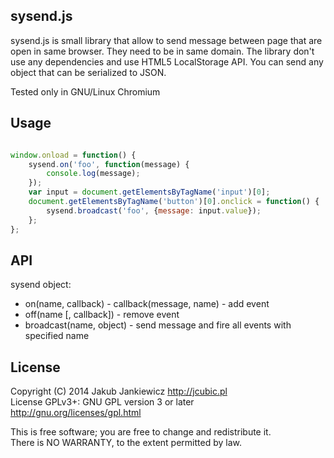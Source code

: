 ## sysend.js

sysend.js is small library that allow to send message between page that are
open in same browser. They need to be in same domain. The library don't use
any dependencies and use HTML5 LocalStorage API. You can send any object that
can be serialized to JSON.

Tested only in GNU/Linux Chromium

## Usage

```javascript

window.onload = function() {
    sysend.on('foo', function(message) {
        console.log(message);
    });
    var input = document.getElementsByTagName('input')[0];
    document.getElementsByTagName('button')[0].onclick = function() {
        sysend.broadcast('foo', {message: input.value});
    };
};
```



## API

sysend object:

* on(name, callback)  - callback(message, name) - add event
* off(name [, callback]) - remove event
* broadcast(name, object) - send message and fire all events with specified name

## License

Copyright (C) 2014 Jakub Jankiewicz <http://jcubic.pl><br/>
License GPLv3+: GNU GPL version 3 or later <http://gnu.org/licenses/gpl.html>


This is free software; you are free to change and redistribute it.<br/>
There is NO WARRANTY, to the extent permitted by law.
